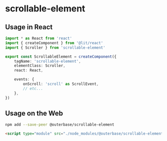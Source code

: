 # scrollable-element

## Usage in React

```ts
import * as React from 'react'
import { createComponent } from '@lit/react'
import { Scroller } from 'scrollable-element'

export const ScrollableElement = createComponent({
    tagName: 'scrollable-element',
    elementClass: Scroller,
    react: React,

    events: {
        onScroll: 'scroll' as ScrollEvent,
        // etc...
    },
})
```

## Usage on the Web

```sh
npm add --save-peer @outerbase/scrollable-element
```

```html
<script type="module" src="./node_modules/@outerbase/scrollable-element/bundled/scrollable-element.js" defer></script>
```
